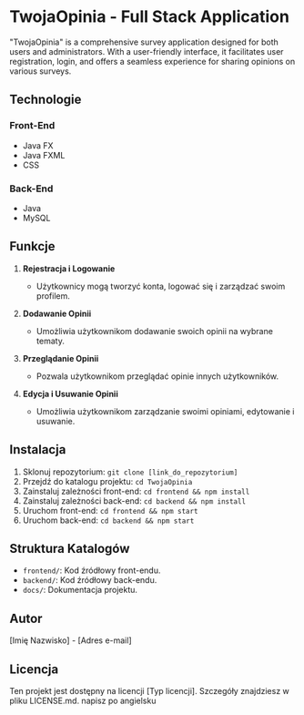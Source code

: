# TwojaOpinia - Full Stack Application

"TwojaOpinia" is a comprehensive survey application designed for both users and administrators. With a user-friendly interface, it facilitates user registration, login, and offers a seamless experience for sharing opinions on various surveys.

## Technologie

### Front-End
- Java FX
- Java FXML
- CSS

### Back-End
- Java 
- MySQL

## Funkcje

1. **Rejestracja i Logowanie**
   - Użytkownicy mogą tworzyć konta, logować się i zarządzać swoim profilem.

2. **Dodawanie Opinii**
   - Umożliwia użytkownikom dodawanie swoich opinii na wybrane tematy.

3. **Przeglądanie Opinii**
   - Pozwala użytkownikom przeglądać opinie innych użytkowników.

4. **Edycja i Usuwanie Opinii**
   - Umożliwia użytkownikom zarządzanie swoimi opiniami, edytowanie i usuwanie.

## Instalacja

1. Sklonuj repozytorium: `git clone [link_do_repozytorium]`
2. Przejdź do katalogu projektu: `cd TwojaOpinia`
3. Zainstaluj zależności front-end: `cd frontend && npm install`
4. Zainstaluj zależności back-end: `cd backend && npm install`
5. Uruchom front-end: `cd frontend && npm start`
6. Uruchom back-end: `cd backend && npm start`

## Struktura Katalogów

- `frontend/`: Kod źródłowy front-endu.
- `backend/`: Kod źródłowy back-endu.
- `docs/`: Dokumentacja projektu.

## Autor

[Imię Nazwisko] - [Adres e-mail]

## Licencja

Ten projekt jest dostępny na licencji [Typ licencji]. Szczegóły znajdziesz w pliku LICENSE.md. napisz po angielsku
